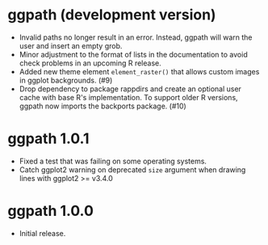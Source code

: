 # ggpath (development version)

* Invalid paths no longer result in an error. Instead, ggpath will warn the user and insert an empty grob.
* Minor adjustment to the format of lists in the documentation to avoid check problems in an upcoming R release.
* Added new theme element `element_raster()` that allows custom images in ggplot backgrounds. (#9)
* Drop dependency to package rappdirs and create an optional user cache with base R's implementation. To support older R versions, ggpath now imports the backports package. (#10)

# ggpath 1.0.1

* Fixed a test that was failing on some operating systems.
* Catch ggplot2 warning on deprecated `size` argument when drawing lines with ggplot2 >= v3.4.0 

# ggpath 1.0.0

* Initial release.
